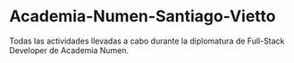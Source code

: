 # Academia-Numen-Santiago-Vietto
Todas las actividades llevadas a cabo durante la diplomatura de Full-Stack Developer de Academia Numen.
